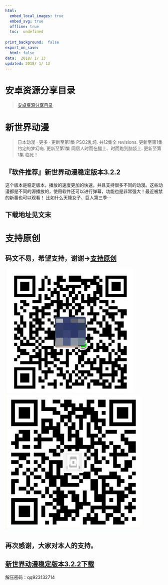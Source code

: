 ```yaml
---
html:
  embed_local_images: true
  embed_svg: true
  offline: true
  toc:  undefined

print_background:  false
export_on_save:
  html: false
data:  2018/ 1/ 13
updated: 2018/ 1/ 13
---
```


# 安卓资源分享目录

> [安卓资源分享目录](https://blog.csdn.net/qq923132714/article/details/83059823 "安卓资源分享目录")


# 新世界动漫

> 日本动漫 · 更多 · 更新至第1集 PSO2乱炖. 共12集全 revisions. 更新至第1集 约定的梦幻岛. 更新至第1集 同居人时而在腿上、时而跑到脑袋上. 更新至第1集 临死！


## 『软件推荐』新世界动漫稳定版本3.2.2

这个版本是稳定版本，播放的速度更加的快速，并且支持很多不同的动漫。这些动漫都是不同的源播放的，使用软件还可以进行弹幕，功能也是非常强大！最近被禁的新番也可以观看！
比如什么天降女子、巨人第三季···

## 下载地址见文末

# 支持原创
## 码文不易，希望支持，谢谢->**[支持原创](http://blog.csdn.net/qq923132714/article/details/79399145)**
![微信支付](https://raw.githubusercontent.com/923132714/my_picture/master/blog/support/weixin.png)![微信支付](https://raw.githubusercontent.com/923132714/my_picture/master/blog/support/支付宝.png)
## 再次感谢，大家对本人的支持。



## [新世界动漫稳定版本3.2.2下载](http://u16848854.ctfile.net/fs/16848854-330864396 "新世界动漫稳定版本3.2.2")

解压密码：qq923132714
